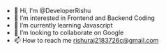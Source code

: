 - 👋 Hi, I’m @DeveloperRishu
- 👀 I’m interested in Frontend and Backend Coding
- 🌱 I’m currently learning Javascript
- 💞️ I’m looking to collaborate on Google
- 📫 How to reach me rishuraj2183726c@gmail.com

<!---
DeveloperRishu/DeveloperRishu is a ✨ special ✨ repository because its `README.md` (this file) appears on your GitHub profile.
You can click the Preview link to take a look at your changes.
--->
